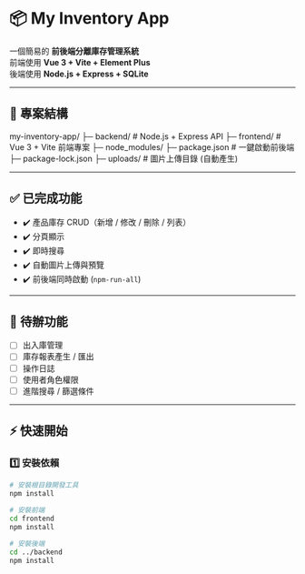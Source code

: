 # 📦 My Inventory App

一個簡易的 **前後端分離庫存管理系統**  
前端使用 **Vue 3 + Vite + Element Plus**  
後端使用 **Node.js + Express + SQLite**

---

## 📁 專案結構

my-inventory-app/
├─ backend/ # Node.js + Express API
├─ frontend/ # Vue 3 + Vite 前端專案
├─ node_modules/
├─ package.json # 一鍵啟動前後端
├─ package-lock.json
├─ uploads/ # 圖片上傳目錄 (自動產生)


---

## ✅ 已完成功能

- ✔️ 產品庫存 CRUD（新增 / 修改 / 刪除 / 列表）
- ✔️ 分頁顯示
- ✔️ 即時搜尋
- ✔️ 自動圖片上傳與預覽
- ✔️ 前後端同時啟動 (`npm-run-all`)

---

## 🚧 待辦功能

- [ ] 出入庫管理
- [ ] 庫存報表產生 / 匯出
- [ ] 操作日誌
- [ ] 使用者角色權限
- [ ] 進階搜尋 / 篩選條件

---

## ⚡️ 快速開始

### 1️⃣ 安裝依賴

```bash
# 安裝根目錄開發工具
npm install

# 安裝前端
cd frontend
npm install

# 安裝後端
cd ../backend
npm install
